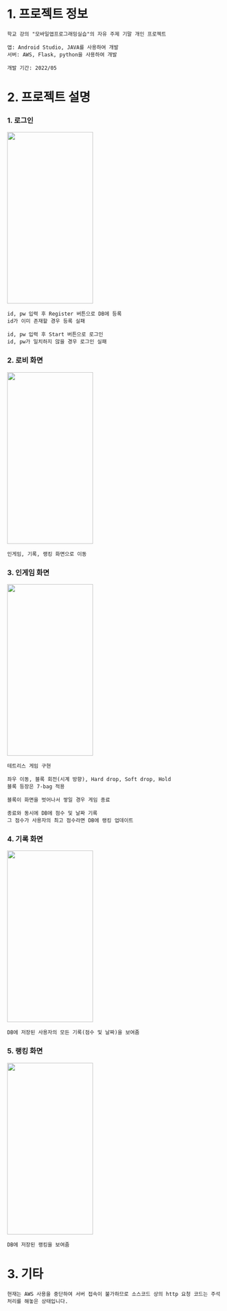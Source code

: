 # 1. 프로젝트 정보

    학교 강의 "모바일앱프로그래밍실습"의 자유 주제 기말 개인 프로젝트
   
    앱: Android Studio, JAVA를 사용하여 개발
    서버: AWS, Flask, python을 사용하여 개발

    개발 기간: 2022/05

# 2.  프로젝트 설명
  ### 1. 로그인
  <img src="https://github.com/slllldka/Tetris_App/assets/121309640/73cd645d-c00f-4b11-a95f-b81dfe2b77c0" width="200" height="400"/>
    
    id, pw 입력 후 Register 버튼으로 DB에 등록
    id가 이미 존재할 경우 등록 실패

    id, pw 입력 후 Start 버튼으로 로그인
    id, pw가 일치하지 않을 경우 로그인 실패
  
  ### 2. 로비 화면
  <img src="https://github.com/slllldka/Tetris_App/assets/121309640/983352d7-76cd-4a28-95db-f5278b3b8bab" width="200" height="400"/>
  
    인게임, 기록, 랭킹 화면으로 이동

  ### 3. 인게임 화면
  <img src="https://github.com/slllldka/Tetris_App/assets/121309640/45a52d32-0268-43ff-ad87-e76250f27c55" width="200" height="400"/>

    테트리스 게임 구현
    
    좌우 이동, 블록 회전(시계 방향), Hard drop, Soft drop, Hold
    블록 등장은 7-bag 적용
    
    블록이 화면을 벗어나서 쌓일 경우 게임 종료
    
    종료와 동시에 DB에 점수 및 날짜 기록
    그 점수가 사용자의 최고 점수라면 DB에 랭킹 업데이트

  ### 4. 기록 화면
  <img src="https://github.com/slllldka/Tetris_App/assets/121309640/e69601e3-6bd5-4c81-a5b5-1003203d4f70" width="200" height="400"/>

    DB에 저장된 사용자의 모든 기록(점수 및 날짜)을 보여줌

  ### 5. 랭킹 화면
  <img src="https://github.com/slllldka/Tetris_App/assets/121309640/a1b6c7e7-2b5a-4c2c-bd58-a9390b11cf71" width="200" height="400"/>
  
    DB에 저장된 랭킹을 보여줌
    

# 3. 기타

    현재는 AWS 사용을 중단하여 서버 접속이 불가하므로 소스코드 상의 http 요청 코드는 주석 처리를 해놓은 상태입니다.
  

